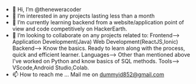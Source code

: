 - 👋 Hi, I’m @theneweracoder
- 👀 I’m interested in any projects lasting less than a month 
- 🌱 I’m currently learning backend from a website/application point of view and code competitively on HackerEarth.
- 💞️ I’m looking to collaborate on any projects related to:
     Frontend-->
                Application Development(Java)
                Web Development(ReactJS,Ionic)
     Backend-->
               Know the basics.
               Ready to learn along with the process, quick and efficient learner.
     Languages-->
               Other than mentioned above I've worked on Python and know basics of SQL methods.
     Tools-->
             VScode,Android Studio,Colab.
- 📫 How to reach me ...
     Mail me on dummyid852@gmail.com

